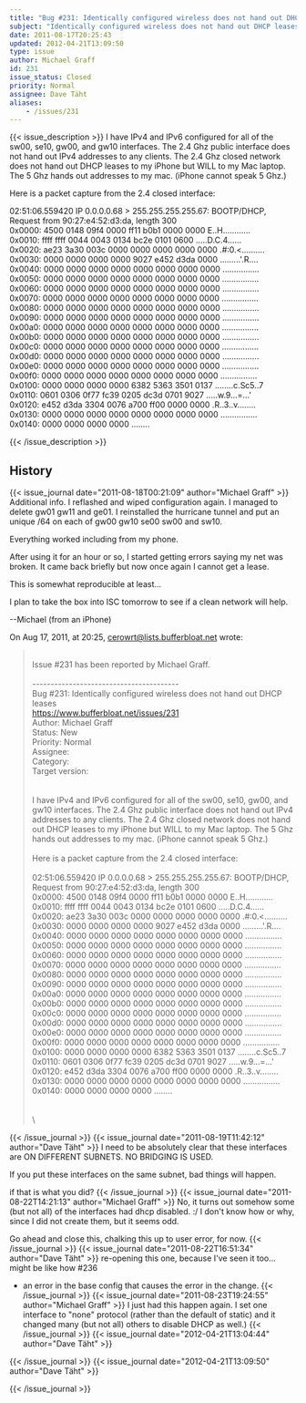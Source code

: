 ```yaml
---
title: "Bug #231: Identically configured wireless does not hand out DHCP leases"
subject: "Identically configured wireless does not hand out DHCP leases"
date: 2011-08-17T20:25:43
updated: 2012-04-21T13:09:50
type: issue
author: Michael Graff
id: 231
issue_status: Closed
priority: Normal
assignee: Dave Täht
aliases:
    - /issues/231
---
```


{{< issue_description >}}
I have IPv4 and IPv6 configured for all of the sw00, se10, gw00, and
gw10 interfaces. The 2.4 Ghz public interface does not hand out IPv4
addresses to any clients. The 2.4 Ghz closed network does not hand out
DHCP leases to my iPhone but WILL to my Mac laptop. The 5 Ghz hands out
addresses to my mac. (iPhone cannot speak 5 Ghz.)

Here is a packet capture from the 2.4 closed interface:

02:51:06.559420 IP 0.0.0.0.68 &gt; 255.255.255.255.67: BOOTP/DHCP,
Request from 90:27:e4:52:d3:da, length 300\
0x0000: 4500 0148 09f4 0000 ff11 b0b1 0000 0000 E..H............\
0x0010: ffff ffff 0044 0043 0134 bc2e 0101 0600 .....D.C.4......\
0x0020: ae23 3a30 003c 0000 0000 0000 0000 0000 .\#:0.&lt;..........\
0x0030: 0000 0000 0000 0000 9027 e452 d3da 0000 .........'.R....\
0x0040: 0000 0000 0000 0000 0000 0000 0000 0000 ................\
0x0050: 0000 0000 0000 0000 0000 0000 0000 0000 ................\
0x0060: 0000 0000 0000 0000 0000 0000 0000 0000 ................\
0x0070: 0000 0000 0000 0000 0000 0000 0000 0000 ................\
0x0080: 0000 0000 0000 0000 0000 0000 0000 0000 ................\
0x0090: 0000 0000 0000 0000 0000 0000 0000 0000 ................\
0x00a0: 0000 0000 0000 0000 0000 0000 0000 0000 ................\
0x00b0: 0000 0000 0000 0000 0000 0000 0000 0000 ................\
0x00c0: 0000 0000 0000 0000 0000 0000 0000 0000 ................\
0x00d0: 0000 0000 0000 0000 0000 0000 0000 0000 ................\
0x00e0: 0000 0000 0000 0000 0000 0000 0000 0000 ................\
0x00f0: 0000 0000 0000 0000 0000 0000 0000 0000 ................\
0x0100: 0000 0000 0000 0000 6382 5363 3501 0137 ........c.Sc5..7\
0x0110: 0601 0306 0f77 fc39 0205 dc3d 0701 9027 .....w.9...=...'\
0x0120: e452 d3da 3304 0076 a700 ff00 0000 0000 .R..3..v........\
0x0130: 0000 0000 0000 0000 0000 0000 0000 0000 ................\
0x0140: 0000 0000 0000 0000 ........


{{< /issue_description >}}

## History
{{< issue_journal date="2011-08-18T00:21:09" author="Michael Graff" >}}
Additional info. I reflashed and wiped configuration again. I managed to
delete gw01 gw11 and ge01. I reinstalled the hurricane tunnel and put an
unique /64 on each of gw00 gw10 se00 sw00 and sw10.

Everything worked including from my phone.

After using it for an hour or so, I started getting errors saying my net
was broken. It came back briefly but now once again I cannot get a
lease.

This is somewhat reproducible at least...

I plan to take the box into ISC tomorrow to see if a clean network will
help.

--Michael (from an iPhone)

On Aug 17, 2011, at 20:25, cerowrt@lists.bufferbloat.net wrote:

>\
> Issue \#231 has been reported by Michael Graff.\
>\
> ----------------------------------------\
> Bug \#231: Identically configured wireless does not hand out DHCP
leases\
> https://www.bufferbloat.net/issues/231
>\
> Author: Michael Graff\
> Status: New\
> Priority: Normal\
> Assignee:\
> Category:\
> Target version:\
>\
>\
> I have IPv4 and IPv6 configured for all of the sw00, se10, gw00,
and gw10 interfaces. The 2.4 Ghz public interface does not hand out IPv4
addresses to any clients. The 2.4 Ghz closed network does not hand out
DHCP leases to my iPhone but WILL to my Mac laptop. The 5 Ghz hands out
addresses to my mac. (iPhone cannot speak 5 Ghz.)\
>\
> Here is a packet capture from the 2.4 closed interface:\
>\
> 02:51:06.559420 IP 0.0.0.0.68 > 255.255.255.255.67: BOOTP/DHCP,
Request from 90:27:e4:52:d3:da, length 300\
> 0x0000: 4500 0148 09f4 0000 ff11 b0b1 0000 0000 E..H............\
> 0x0010: ffff ffff 0044 0043 0134 bc2e 0101 0600 .....D.C.4......\
> 0x0020: ae23 3a30 003c 0000 0000 0000 0000 0000
.\#:0.&lt;..........\
> 0x0030: 0000 0000 0000 0000 9027 e452 d3da 0000 .........'.R....\
> 0x0040: 0000 0000 0000 0000 0000 0000 0000 0000 ................\
> 0x0050: 0000 0000 0000 0000 0000 0000 0000 0000 ................\
> 0x0060: 0000 0000 0000 0000 0000 0000 0000 0000 ................\
> 0x0070: 0000 0000 0000 0000 0000 0000 0000 0000 ................\
> 0x0080: 0000 0000 0000 0000 0000 0000 0000 0000 ................\
> 0x0090: 0000 0000 0000 0000 0000 0000 0000 0000 ................\
> 0x00a0: 0000 0000 0000 0000 0000 0000 0000 0000 ................\
> 0x00b0: 0000 0000 0000 0000 0000 0000 0000 0000 ................\
> 0x00c0: 0000 0000 0000 0000 0000 0000 0000 0000 ................\
> 0x00d0: 0000 0000 0000 0000 0000 0000 0000 0000 ................\
> 0x00e0: 0000 0000 0000 0000 0000 0000 0000 0000 ................\
> 0x00f0: 0000 0000 0000 0000 0000 0000 0000 0000 ................\
> 0x0100: 0000 0000 0000 0000 6382 5363 3501 0137 ........c.Sc5..7\
> 0x0110: 0601 0306 0f77 fc39 0205 dc3d 0701 9027 .....w.9...=...'\
> 0x0120: e452 d3da 3304 0076 a700 ff00 0000 0000 .R..3..v........\
> 0x0130: 0000 0000 0000 0000 0000 0000 0000 0000 ................\
> 0x0140: 0000 0000 0000 0000 ........\
>\
>\
>\
>
{{< /issue_journal >}}
{{< issue_journal date="2011-08-19T11:42:12" author="Dave Täht" >}}
I need to be absolutely clear that these interfaces are ON DIFFERENT
SUBNETS. NO BRIDGING IS USED.

If you put these interfaces on the same subnet, bad things will happen.

if that is what you did?
{{< /issue_journal >}}
{{< issue_journal date="2011-08-22T14:21:13" author="Michael Graff" >}}
No, it turns out somehow some (but not all) of the interfaces had dhcp
disabled. :/ I don't know how or why, since I did not create them, but
it seems odd.

Go ahead and close this, chalking this up to user error, for now.
{{< /issue_journal >}}
{{< issue_journal date="2011-08-22T16:51:34" author="Dave Täht" >}}
re-opening this one, because I've seen it too... might be like how \#236
- an error in the base config that causes the error in the change.
{{< /issue_journal >}}
{{< issue_journal date="2011-08-23T19:24:55" author="Michael Graff" >}}
I just had this happen again. I set one interface to "none" protocol
(rather than the default of static) and it changed many (but not all)
others to disable DHCP as well.)
{{< /issue_journal >}}
{{< issue_journal date="2012-04-21T13:04:44" author="Dave Täht" >}}

{{< /issue_journal >}}
{{< issue_journal date="2012-04-21T13:09:50" author="Dave Täht" >}}

{{< /issue_journal >}}

